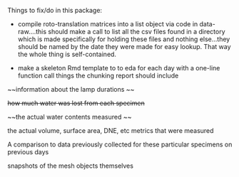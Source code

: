 Things to fix/do in this package:

- compile roto-translation matrices into a list object via code in data-raw....this should make a call to list all the csv files found in a directory which is made specifically for holding these files and nothing else...they should be named by the date they were made for easy lookup. That way the whole thing is self-contained. 

- make a skeleton Rmd template to to eda for each day with a one-line function call
things the chunking report should include 

~~information about the lamp durations ~~

~~how much water was lost from each specimen~~

~~the actual water contents measured ~~

the actual volume, surface area, DNE, etc metrics that were measured 

A comparison to data previously collected for these particular specimens on previous days 

snapshots of the mesh objects themselves 
